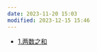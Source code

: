 ```yaml
---
date: 2023-11-20 15:03
modified: 2023-12-15 15:46
---
```

- [1.两数之和](https://leetcode.cn/problems/two-sum/)
